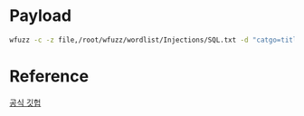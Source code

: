 
# Payload
```sh
wfuzz -c -z file,/root/wfuzz/wordlist/Injections/SQL.txt -d "catgo=title&search=FUZZ" -u http://ssh.knock-on.org:10005/board/board_searched.php
```



# Reference
[공식 깃헙](!https://github.com/xmendez/wfuzz)

